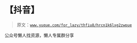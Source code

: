 # 【抖音】

> 原文：[`www.yuque.com/for_lazy/thfiu8/hrcn1k6lxg2zwpue`](https://www.yuque.com/for_lazy/thfiu8/hrcn1k6lxg2zwpue)

<ne-p id="u674963d2" data-lake-id="u674963d2"><ne-text id="u39d247e1">公众号懒人找资源，懒人专属群分享</ne-text></ne-p>